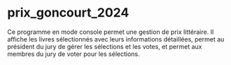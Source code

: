 # prix_goncourt_2024
Ce programme en mode console permet une gestion de prix littéraire.
Il affiche les livres sélectionnés avec leurs informations détaillées, permet au président du jury de gérer les sélections et les votes, et permet aux membres du jury de voter pour les sélections.
